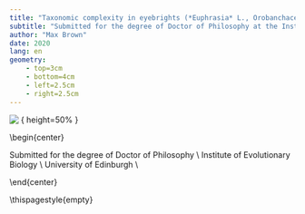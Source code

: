 ```yaml
--- 
title: "Taxonomic complexity in eyebrights (*Euphrasia* L., Orobanchaceae) and the British flora"
subtitle: "Submitted for the degree of Doctor of Philosophy at the Institute of Evolutionary Biology, University of Edinburgh"
author: "Max Brown"
date: 2020
lang: en
geometry:
    - top=3cm
    - bottom=4cm
    - left=2.5cm
    - right=2.5cm
---
```



![&nbsp;](./Preamble/IMG_0553.jpg){ height=50% }

\begin{center}

Submitted for the degree of Doctor of Philosophy \\
Institute of Evolutionary Biology \\
University of Edinburgh \\

\end{center}

\thispagestyle{empty}